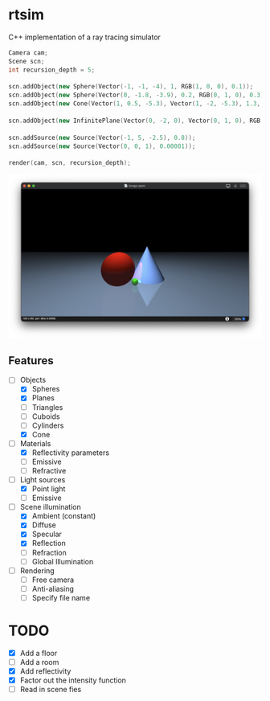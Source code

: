 # rtsim
C++ implementation of a ray tracing simulator

```cpp
Camera cam;
Scene scn;
int recursion_depth = 5;

scn.addObject(new Sphere(Vector(-1, -1, -4), 1, RGB(1, 0, 0), 0.1));
scn.addObject(new Sphere(Vector(0, -1.8, -3.9), 0.2, RGB(0, 1, 0), 0.3));
scn.addObject(new Cone(Vector(1, 0.5, -5.3), Vector(1, -2, -5.3), 1.3, RGB(0.5, 0.7, 1), 0.9));

scn.addObject(new InfinitePlane(Vector(0, -2, 0), Vector(0, 1, 0), RGB(0.5, 0.6, 0.7), 0.1));

scn.addSource(new Source(Vector(-1, 5, -2.5), 0.8));
scn.addSource(new Source(Vector(0, 0, 1), 0.00001));

render(cam, scn, recursion_depth);
```

![](https://raw.githubusercontent.com/ab-gh/rtsim/main/docs/demo.png)

## Features

- [ ] Objects
  - [x] Spheres
  - [x] Planes
  - [ ] Triangles
  - [ ] Cuboids
  - [ ] Cylinders
  - [x] Cone
- [ ] Materials
  - [x] Reflectivity parameters
  - [ ] Emissive
  - [ ] Refractive
- [ ] Light sources
  - [x] Point light
  - [ ] Emissive
- [ ] Scene illumination
  - [x] Ambient (constant)
  - [x] Diffuse
  - [x] Specular
  - [x] Reflection
  - [ ] Refraction
  - [ ] Global Illumination
- [ ] Rendering
  - [ ] Free camera
  - [ ] Anti-aliasing
  - [ ] Specify file name

# TODO

- [x] Add a floor
- [ ] Add a room
- [x] Add reflectivity 
- [x] Factor out the intensity function
- [ ] Read in scene fies
